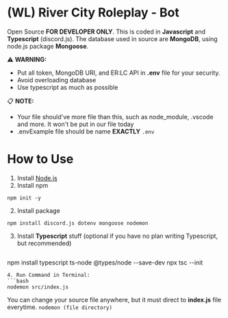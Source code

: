 # (WL) River City Roleplay - Bot
Open Source **FOR DEVELOPER ONLY**. This is coded in **Javascript** and **Typescript** (discord.js). 
The database used in source are **MongoDB**, using node.js package **Mongoose**.

⚠️ **WARNING:**
- Put all token, MongoDB URI, and ER:LC API in **.env** file for your security.
- Avoid overloading database
- Use typescript as much as possible

📋 **NOTE:**
- Your file should've more file than this, such as node_module, .vscode and more. It won't be put in our file today
- .envExample file should be name **EXACTLY** `.env`

# How to Use
1. Install [Node.js](https://nodejs.org/en/download)
2. Install npm
  ```node
  npm init -y
  ```
2. Install package
  ```node
  npm install discord.js dotenv mongoose nodemon
  ```
3. Install **Typescript** stuff (optional if you have no plan writing Typescript, but recommended)
     ```node
  npm install typescript ts-node @types/node --save-dev
  npx tsc --init
  ```
4. Run Command in Terminal:
  ```bash
  nodemon src/index.js
  ```
You can change your source file anywhere, but it must direct to **index.js** file everytime. `nodemon (file directory)`



